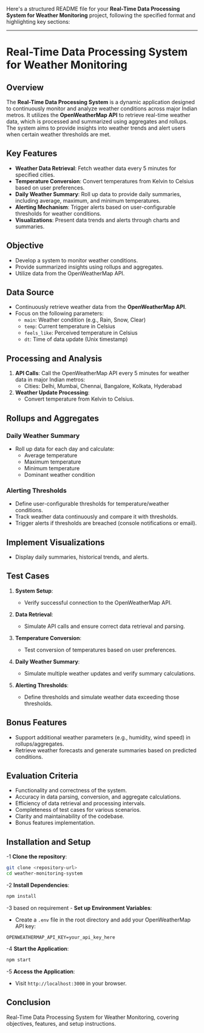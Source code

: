 Here's a structured README file for your **Real-Time Data Processing System for Weather Monitoring** project, following the specified format and highlighting key sections:

---

# Real-Time Data Processing System for Weather Monitoring

## Overview

The **Real-Time Data Processing System** is a dynamic application designed to continuously monitor and analyze weather conditions across major Indian metros. It utilizes the **OpenWeatherMap API** to retrieve real-time weather data, which is processed and summarized using aggregates and rollups. The system aims to provide insights into weather trends and alert users when certain weather thresholds are met.

## Key Features

- **Weather Data Retrieval**: Fetch weather data every 5 minutes for specified cities.
- **Temperature Conversion**: Convert temperatures from Kelvin to Celsius based on user preferences.
- **Daily Weather Summary**: Roll up data to provide daily summaries, including average, maximum, and minimum temperatures.
- **Alerting Mechanism**: Trigger alerts based on user-configurable thresholds for weather conditions.
- **Visualizations**: Present data trends and alerts through charts and summaries.

## Objective

- Develop a system to monitor weather conditions.
- Provide summarized insights using rollups and aggregates.
- Utilize data from the OpenWeatherMap API.

## Data Source

- Continuously retrieve weather data from the **OpenWeatherMap API**.
- Focus on the following parameters:
  - `main`: Weather condition (e.g., Rain, Snow, Clear)
  - `temp`: Current temperature in Celsius
  - `feels_like`: Perceived temperature in Celsius
  - `dt`: Time of data update (Unix timestamp)

## Processing and Analysis

1. **API Calls**: Call the OpenWeatherMap API every 5 minutes for weather data in major Indian metros:
   - Cities: Delhi, Mumbai, Chennai, Bangalore, Kolkata, Hyderabad
2. **Weather Update Processing**:
   - Convert temperature from Kelvin to Celsius.

## Rollups and Aggregates

### Daily Weather Summary
- Roll up data for each day and calculate:
  - Average temperature
  - Maximum temperature
  - Minimum temperature
  - Dominant weather condition

### Alerting Thresholds
- Define user-configurable thresholds for temperature/weather conditions.
- Track weather data continuously and compare it with thresholds.
- Trigger alerts if thresholds are breached (console notifications or email).

## Implement Visualizations
- Display daily summaries, historical trends, and alerts.

## Test Cases

1. **System Setup**:
   - Verify successful connection to the OpenWeatherMap API.
   
2. **Data Retrieval**:
   - Simulate API calls and ensure correct data retrieval and parsing.

3. **Temperature Conversion**:
   - Test conversion of temperatures based on user preferences.

4. **Daily Weather Summary**:
   - Simulate multiple weather updates and verify summary calculations.

5. **Alerting Thresholds**:
   - Define thresholds and simulate weather data exceeding those thresholds.

## Bonus Features
- Support additional weather parameters (e.g., humidity, wind speed) in rollups/aggregates.
- Retrieve weather forecasts and generate summaries based on predicted conditions.

## Evaluation Criteria
- Functionality and correctness of the system.
- Accuracy in data parsing, conversion, and aggregate calculations.
- Efficiency of data retrieval and processing intervals.
- Completeness of test cases for various scenarios.
- Clarity and maintainability of the codebase.
- Bonus features implementation.


## Installation and Setup

-1 **Clone the repository**:
   ```bash
   git clone <repository-url>
   cd weather-monitoring-system
   ```

 -2 **Install Dependencies**:
   ```bash
   npm install
   ```

 -3 based on requirement - **Set up Environment Variables**:
   - Create a `.env` file in the root directory and add your OpenWeatherMap API key:
   ```env
   OPENWEATHERMAP_API_KEY=your_api_key_here
   ```

-4 **Start the Application**:
   ```bash
   npm start
   ```

-5 **Access the Application**:
   - Visit `http://localhost:3000` in your browser.

## Conclusion
 Real-Time Data Processing System for Weather Monitoring, covering objectives, features, and setup instructions.
